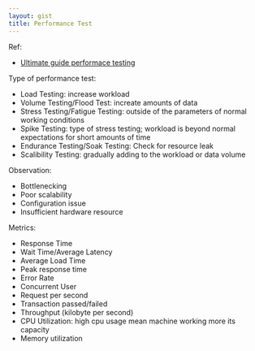 ```yaml
---
layout: gist
title: Performance Test
---
```


Ref:
- [Ultimate guide performace testing](https://stackify.com/ultimate-guide-performance-testing-and-software-testing/)

Type of performance test: 
- Load Testing: increase workload 
- Volume Testing/Flood Test: increate amounts of data 
- Stress Testing/Fatigue Testing: outside of the parameters of normal working conditions
- Spike Testing: type of stress testing; workload is beyond normal expectations for short amounts of time
- Endurance Testing/Soak Testing: Check for resource leak
- Scalibility Testing: gradually adding to the workload or data volume 

Observation:
- Bottlenecking
- Poor scalability
- Configuration issue
- Insufficient hardware resource

Metrics:
- Response Time
- Wait Time/Average Latency
- Average Load Time
- Peak response time
- Error Rate
- Concurrent User
- Request per second
- Transaction passed/failed
- Throughput (kilobyte per second)
- CPU Utilization: high cpu usage mean machine working more its capacity 
- Memory utilization